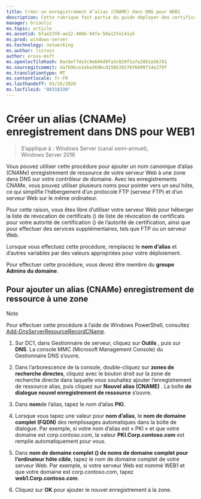 ```yaml
---
title: Créer un enregistrement d’alias (CNAME) dans DNS pour WEB1
description: Cette rubrique fait partie du guide déployer des certificats de serveur pour les déploiements sans fil et câblés 802.1 X.
manager: brianlic
ms.topic: article
ms.assetid: bfae23f0-ae12-486b-94fe-50a137e141a5
ms.prod: windows-server
ms.technology: networking
ms.author: lizross
author: eross-msft
ms.openlocfilehash: 0ac6ef7da3c9e604d9fa3c029f1afa2861a56741
ms.sourcegitcommit: da7b9bce1eba369bcd156639276f6899714e279f
ms.translationtype: MT
ms.contentlocale: fr-FR
ms.lasthandoff: 03/26/2020
ms.locfileid: "80318338"
---
```

# <a name="create-an-alias-cname-record-in-dns-for-web1"></a>Créer un alias \(CNAMe\) enregistrement dans DNS pour WEB1

>S’applique à : Windows Server (canal semi-annuel), Windows Server 2016

Vous pouvez utiliser cette procédure pour ajouter un nom canonique d’alias \(CNAMe\) enregistrement de ressource de votre serveur Web à une zone dans DNS sur votre contrôleur de domaine. Avec les enregistrements CNAMe, vous pouvez utiliser plusieurs noms pour pointer vers un seul hôte, ce qui simplifie l’hébergement d’un protocole FTP \(serveur FTP\) et d’un serveur Web sur le même ordinateur.   
  
Pour cette raison, vous êtes libre d’utiliser votre serveur Web pour héberger la liste de révocation de certificats \(\) de liste de révocation de certificats pour votre autorité de certification \(\) de l’autorité de certification, ainsi que pour effectuer des services supplémentaires, tels que FTP ou un serveur Web.  
  
Lorsque vous effectuez cette procédure, remplacez le **nom d’alias** et d’autres variables par des valeurs appropriées pour votre déploiement.  
  
Pour effectuer cette procédure, vous devez être membre du **groupe Admins du domaine**.  
  
## <a name="to-add-an-alias-cname-resource-record-to-a-zone"></a>Pour ajouter un alias \(CNAMe\) enregistrement de ressource à une zone  
  
>[!NOTE]  
>Pour effectuer cette procédure à l’aide de Windows PowerShell, consultez [Add-DnsServerResourceRecordCName](https://technet.microsoft.com/library/jj649894(v=wps.630).aspx).  
  
1.  Sur DC1, dans Gestionnaire de serveur, cliquez sur **Outils** , puis sur **DNS**. La console MMC (Microsoft Management Console) du Gestionnaire DNS s’ouvre.  
  
2.  Dans l’arborescence de la console, double-cliquez sur **zones de recherche directes**, cliquez avec le bouton droit sur la zone de recherche directe dans laquelle vous souhaitez ajouter l’enregistrement de ressource alias, puis cliquez sur **Nouvel alias \(CNAME\)** . La boîte **de dialogue nouvel enregistrement de ressource** s’ouvre.  
  
3.  Dans **nom**de l’alias, tapez le nom d’alias **PKI**.  
  
4.  Lorsque vous tapez une valeur pour **nom d’alias**, le **nom de domaine complet \(FQDN\)** des remplissages automatiques dans la boîte de dialogue. Par exemple, si votre nom d’alias est « PKI » et que votre domaine est corp.contoso.com, la valeur **PKI.Corp.contoso.com** est remplie automatiquement pour vous.  
  
5.  Dans **nom de domaine complet \(\) de noms de domaine complet pour l’ordinateur hôte cible**, tapez le nom de domaine complet de votre serveur Web. Par exemple, si votre serveur Web est nommé WEB1 et que votre domaine est corp.contoso.com, tapez **web1.Corp.contoso.com**.  
  
6.  Cliquez sur **OK** pour ajouter le nouvel enregistrement à la zone.  
  

